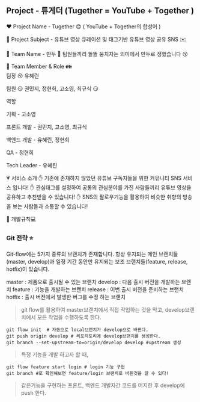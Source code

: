 ## Project  - 튜게더 (Tugether = YouTube + Together )

:heart: Project Name - Tugether :blush: ( YouTube + Together의 합성어 )

:yellow_heart: Project Subject - 유튜브 영상 큐레이션 및 태그기반 유튜브 영상 공유 SNS :envelope:

:green_heart: Team Name - 만두 :tongue:
팀원들끼리 똘똘 뭉치자는 의미에서 만두로 정했습니다 😚

:blue_heart: Team Member & Role 👪 <br/>
팀장 😚	유혜린

팀원 😏	권민지, 정현희, 고소영, 최규식	😏

역할

기획 - 고소영

프론트 개발 - 권민지, 고소영, 최규식

백엔드 개발 - 유혜린, 정현희

QA - 정현희

Tech Leader - 유혜린

:heartpulse: 서비스 소개
:hand:	기존에 존재하지 않았던 유튜브 구독자들을 위한 커뮤니티 SNS 서비스 입니다!
:hand:	관심태그를 설정하여 공통의 관심분야를 가진 사람들끼리 유튜브 영상을 공유하고 추천받을 수 있습니다!
:hand: 	SNS의 팔로우기능을 활용하여 비슷한 취향의 방송을 보는 사람들과 소통할 수 있습니다!



:purple_heart: 개발규칙💻

### Git 전략 :star:

Git-flow에는 5가지 종류의 브랜치가 존재합니다. 
항상 유지되는 메인 브랜치들(master, develop)과 일정 기간 동안만 유지되는 보조 브랜치들(feature, release, hotfix)이 있습니다.

master : 제품으로 출시될 수 있는 브랜치
develop : 다음 출시 버전을 개발하는 브랜치
feature : 기능을 개발하는 브랜치
release : 이번 출시 버전을 준비하는 브랜치
hotfix : 출시 버전에서 발생한 버그를 수정 하는 브랜치



> git flow를 활용하여 master브랜치에서 직접 작업하는 것을 막고, develop브랜치에서 모든 작업을 수행하도록 한다.

```shell
git flow init  # 자동으로 local브랜치가 develop으로 바뀐다.
git push origin develop # 리포지토리에 develop브랜치를 생성한다.
git branch --set-upstream-to=origin/develop develop #upstream 생성
```



> 특정 기능을 개발 하고자 할 때,

```shell
git flow feature start login # login 기능 구현
git branch #로 확인해보면 feature/login 브랜치로 바뀐것을 알 수 있다!
```



> 같은기능을 구현하는 프론트, 백엔드 개발자간 코드를 머지한 후  develop에 push 한다.


